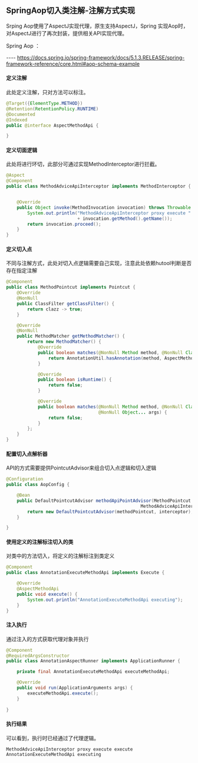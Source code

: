 ## SpringAop切入类注解-注解方式实现

Srping Aop使用了AspectJ实现代理，原生支持AspectJ，Spring 实现Aop时，对AspectJ进行了再次封装，提供相关API实现代理。

Spring Aop ：

---- https://docs.spring.io/spring-framework/docs/5.1.3.RELEASE/spring-framework-reference/core.html#aop-schema-example

#### 定义注解

此处定义注解，只对方法可以标注。

```java
@Target({ElementType.METHOD})
@Retention(RetentionPolicy.RUNTIME)
@Documented
@Indexed
public @interface AspectMethodApi {

}
```

#### 定义切面逻辑

此处将进行环切，此部分可通过实现MethodInterceptor进行拦截。

```java
@Aspect
@Component
public class MethodAdviceApiInterceptor implements MethodInterceptor {


    @Override
    public Object invoke(MethodInvocation invocation) throws Throwable {
        System.out.println("MethodAdviceApiInterceptor proxy execute " 
                           + invocation.getMethod().getName());
        return invocation.proceed();
    }
}
```

#### 定义切入点

不同与注解方式，此处对切入点逻辑需要自己实现，注意此处依赖hutool判断是否存在指定注解

```java
@Component
public class MethodPointcut implements Pointcut {
    @Override
    @NonNull
    public ClassFilter getClassFilter() {
        return clazz -> true;
    }

    @Override
    @NonNull
    public MethodMatcher getMethodMatcher() {
        return new MethodMatcher() {
            @Override
            public boolean matches(@NonNull Method method, @NonNull Class<?> targetClass) {
                return AnnotationUtil.hasAnnotation(method, AspectMethodApi.class);
            }

            @Override
            public boolean isRuntime() {
                return false;
            }

            @Override
            public boolean matches(@NonNull Method method, @NonNull Class<?> targetClass,
                                   @NonNull Object... args) {
                return false;
            }
        };
    }
}

```

#### 配置切入点解析器

API的方式需要提供PointcutAdvisor来组合切入点逻辑和切入逻辑

```java
@Configuration
public class AopConfig {

    @Bean
    public DefaultPointcutAdvisor methodApiPointAdvisor(MethodPointcut methodPointcut,
                                                   MethodAdviceApiInterceptor interceptor) {
        return new DefaultPointcutAdvisor(methodPointcut, interceptor);
    }

}
```

#### 使用定义的注解标注切入的类

对类中的方法切入，将定义的注解标注到类定义

```java
@Component
public class AnnotationExecuteMethodApi implements Execute {

    @Override
    @AspectMethodApi
    public void execute() {
        System.out.println("AnnotationExecuteMethodApi executing");
    }
}
```

#### 注入执行

通过注入的方式获取代理对象并执行

```java
@Component
@RequiredArgsConstructor
public class AnnotationAspectRunner implements ApplicationRunner {

    private final AnnotationExecuteMethodApi executeMethodApi;

    @Override
    public void run(ApplicationArguments args) {
        executeMethodApi.execute();
    }
    
}
```

#### 执行结果

可以看到，执行时已经通过了代理逻辑。

```log
MethodAdviceApiInterceptor proxy execute execute
AnnotationExecuteMethodApi executing
```

